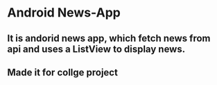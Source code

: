 # Android News-App
## It is andorid news app, which fetch news from api and uses a ListView to display news.
## Made it for collge project
